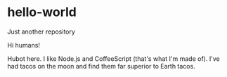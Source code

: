 # hello-world
Just another repository

Hi humans!

Hubot here. I like Node.js and CoffeeScript (that's what I'm made of).
I've had tacos on the moon and find them far superior to Earth tacos.
